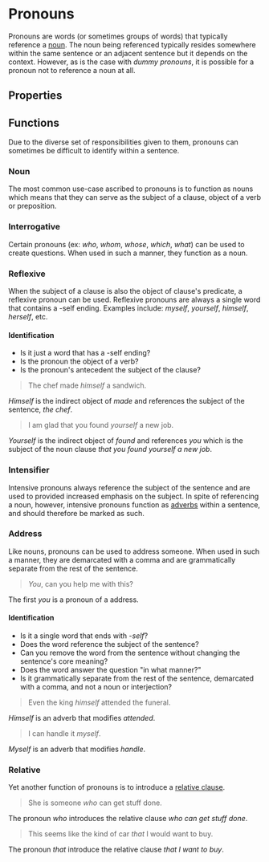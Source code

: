 # Pronouns
<!-- +elementInfo -->
<!-- !pronoun -->
Pronouns are words (or sometimes groups of words) that typically reference a [noun](/element/noun). The noun being referenced typically resides somewhere within the same sentence or an adjacent sentence but it depends on the context. However, as is the case with *dummy pronouns*, it is possible for a pronoun not to reference a noun at all. 
<!-- !pronoun -->

## Properties
<!-- +propertySummary -->

## Functions
Due to the diverse set of responsibilities given to them, pronouns can sometimes be difficult to identify within a sentence.

### Noun
The most common use-case ascribed to pronouns is to function as nouns which means that they can serve as the subject of a clause, object of a verb or preposition.

### Interrogative
Certain pronouns (ex: *who*, *whom*, *whose*, *which*, *what*) can be used to create questions. When used in such a manner, they function as a noun.

### Reflexive
When the subject of a clause is also the object of clause's predicate, a reflexive pronoun can be used. Reflexive pronouns are always a single word that contains a -self ending. Examples include: *myself*, *yourself*, *himself*, *herself*, etc.

#### Identification
- Is it just a word that has a -self ending?
- Is the pronoun the object of a verb?
- Is the pronoun's antecedent the subject of the clause?

<!-- *pronoun.reflexive_ex1 -->
> The chef made *himself* a sandwich.
<!-- .caption -->
*Himself* is the indirect object of *made* and references the subject of the sentence, *the chef*.

<!-- *pronoun.reflexive_ex2 -->
> I am glad that you found *yourself* a new job.
<!-- .caption -->
*Yourself* is the indirect object of *found* and references *you* which is the subject of the noun clause *that you found yourself a new job*.

### Intensifier
Intensive pronouns always reference the subject of the sentence and are used to provided increased emphasis on the subject. In spite of referencing a noun, however, intensive pronouns function as [adverbs](/element/adverb) within a sentence, and should therefore be marked as such.

<!-- #pronoun-of-address -->
### Address
Like nouns, pronouns can be used to address someone. When used in such a manner, they are demarcated with a comma and are grammatically separate from the rest of the sentence.

> *You*, can you help me with this?
<!-- .caption -->
The first *you* is a pronoun of a address.

#### Identification
- Is it a single word that ends with -*self*?
- Does the word reference the subject of the sentence?
- Can you remove the word from the sentence without changing the sentence's core meaning?
- Does the word answer the question "in what manner?"
- Is it grammatically separate from the rest of the sentence, demarcated with a comma, and not a noun or interjection?

<!-- *pronoun.intensifier_ex1 -->
> Even the king *himself* attended the funeral.
<!-- .caption -->
*Himself* is an adverb that modifies *attended*.

<!-- *pronoun.intensifier_ex2 -->
> I can handle it *myself*.
<!-- .caption -->
*Myself* is an adverb that modifies *handle*.

### Relative
Yet another function of pronouns is to introduce a [relative clause](/element/relative-clause).

<!-- *pronoun.relative_ex1 -->
> She is someone *who* can get stuff done.
<!-- .caption -->
The pronoun *who* introduces the relative clause *who can get stuff done*.

<!-- *pronoun.relative_ex2 -->
> This seems like the kind of car *that* I would want to buy.
<!-- .caption -->
The pronoun *that* introduce the relative clause *that I want to buy*.